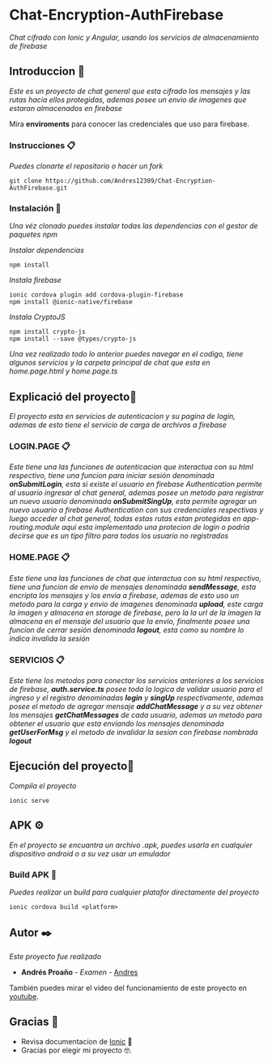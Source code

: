 # Chat-Encryption-AuthFirebase

_Chat cifrado con Ionic y Angular, usando los servicios de almacenamiento de firebase_

## Introduccion 🚀

_Este es un proyecto de chat general que esta cifrado los mensajes y las rutas hacia ellos protegidas, ademas posee un envio de imagenes que estaran almacenados en firebase_

Mira **enviroments** para conocer las credenciales que uso para firebase.


### Instrucciones 📋

_Puedes clonarte el repositorio o hacer un fork_

```
git clone https://github.com/Andres12309/Chat-Encryption-AuthFirebase.git
```

### Instalación 🔧

_Una véz clonado puedes instalar todas las dependencias con el gestor de paquetes npm_

_Instalar dependencias_

```
npm install
```

_Instala firebase_

```
ionic cordova plugin add cordova-plugin-firebase
npm install @ionic-native/firebase
```

_Instala CryptoJS_

```
npm install crypto-js
npm install --save @types/crypto-js
```

_Una vez realizado todo lo anterior puedes navegar en el codigo, tiene algunos servicios y la carpeta principal de chat que esta en home.page.html y home.page.ts_

## Explicació del proyecto🔩

_El proyecto esta en servicios de autenticacion y su pagina de login, ademas de esto tiene el servicio de carga de archivos a firebase_

### LOGIN.PAGE 📋

_Este tiene una las funciones de autenticacion que interactua con su html respectivo, tiene una funcion para iniciar sesión denominada **onSubmitLogin**, esta si existe el usuario en firebase Authentication permite al usuario ingresar al chat general, ademas posee un metodo para registrar un nuevo usuario denominada **onSubmitSingUp**, esta permite agregar un nuevo usuario a firebase Authentication con sus credenciales respectivas y luego acceder al chat general, todas estas rutas estan protegidas en app-routing.module aqui esta implementado una protecion de login o podria decirse que es un tipo filtro para todos los usuario no registrados_

### HOME.PAGE 📋

_Este tiene una las funciones de chat que interactua con su html respectivo, tiene una funcion de envio de mensajes denominada **sendMessage**, esta encripta los mensajes y los envia a firebase, ademas de esto uso un metodo para la carga y envio de imagenes denominada **upload**, este carga la imagen y almacena en storage de firebase, pero la la url de la imagen la almacena en el mensaje del usuario  que la envio, finalmente posee una funcion de cerrar sesión denominada **logout**, esta como su nombre lo indica invalida la sesión_

### SERVICIOS 📋

_Este tiene los metodos para conectar los servicios anteriores a los servicios de firebase, **auth.service.ts** posee toda la logica de validar usuario para el ingreso y el registro denominadas **login** y **singUp** respectivamente, ademas posee el metodo de agregar mensaje **addChatMessage** y a su vez obtener los mensajes **getChatMessages** de cada usuario, ademas un metodo para obtener el usuario que esta enviando los mensajes denominada **getUserForMsg** y el metodo de invalidar la sesion con firebase nombrada **logout**_

## Ejecución del proyecto🔩

_Compila el proyecto_

```
ionic serve
```

## APK ⚙️

_En el proyecto se encuantra un archivo .apk, puedes usarla en cualquier dispositivo android o a su vez usar un emulador_

### Build APK 🔩

_Puedes realizar un build para cualquier platafor directamente del proyecto_

```
ionic cordova build <platform>
```

## Autor ✒️

_Este proyecto fue realizado_

* **Andrés Proaño** - *Examen* - [Andres](https://github.com/Andres12309)

También puedes mirar el video del funcionamiento de este proyecto en [youtube](https://youtu.be/Rd3iWXREEhs). 

## Gracias 🎁

* Revisa documentacion de [Ionic](https://ionicframework.com/docs) 📢
* Gracias por elegir mi proyecto 🤓.
